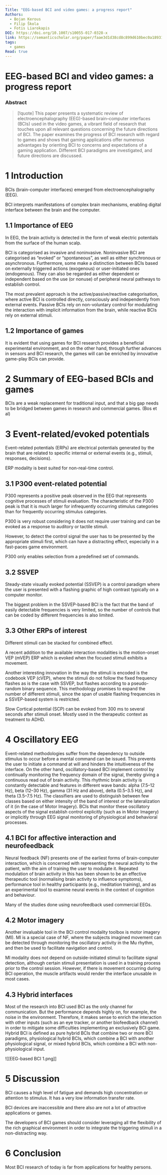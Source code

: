 ```yaml
---
Title: "EEG-based BCI and video games: a progress report"
Authors:
  - Bojan Kerous
  - Filip Škola
  - Fotis Liarokapis
DOI: https://doi.org/10.1007/s10055-017-0328-x
link: https://semanticscholar.org/paper/faae3d1d38cd8c899d610bec0a18931b5da78ab3
tags:
  - games
Read: true
---
```

# EEG-based BCI and video games: a progress report

### Abstract
>[!quote] This paper presents a systematic review of electroencephalography (EEG)-based brain–computer interfaces (BCIs) used in the video games, a vibrant field of research that touches upon all relevant questions concerning the future directions of BCI. The paper examines the progress of BCI research with regard to games and shows that gaming applications offer numerous advantages by orienting BCI to concerns and expectations of a gaming application. Different BCI paradigms are investigated, and future directions are discussed.


# 1 Introduction

BCIs (brain-computer interfaces) emerged from electroencephalography (EEG). 

BCI interprets manifestations of complex brain mechanisms, enabling digital interface between the brain and the computer.

## 1.1 Importance of EEG

In EEG, the brain activity is detected in the form of weak electric potentials from the surface of the human scalp. 

BCI is categorised as invasive and noninvasive. Noninvasive BCI are categorised as “evoked” or “spontaneous”, as well as either synchronous or asynchronous. Furthermore, some make a distinction between BCIs based on externally triggered actions (exogenous) or user-initiated ones (endogenous). They can also be regarded as either dependent or independent based on the use (or nonuse) of peripheral neural pathways to establish control. 

The most prevalent approach is the active/passive/reactive categorisation, where active BCI is controlled directly, consciously and independently from external events. Passive BCIs rely on non-voluntary control for modulating the interaction with implicit information from the brain, while reactive BCIs rely on external stimuli.

## 1.2 Importance of games

It is evident that using games for BCI research provides a beneficial experimental environment, and on the other hand, through further advances in sensors and BCI research, the games will can be enriched by innovative game-play BCIs can provide.

# 2 Summary of EEG-based BCIs and games

BCIs are a weak replacement for traditional input, and that a big gap needs to be bridged between games in research and commercial games. (Bos et al)

# 3 Event-related/evoked potentials

Event-related potentials (ERPs) are electrical potentials generated by the brain that are related to specific internal or external events (e.g., stimuli, responses, decisions).

ERP modality is best suited for non-real-time control.

## 3.1 P300 event-related potential

P300 represents a positive peak observed in the EEG that represents cognitive processes of stimuli evaluation. The characteristic of the P300 peak is that it is much larger for infrequently occurring stimulus categories than for frequently occurring stimulus categories.

P300 is very robust considering it does not require user training and can be evoked as a response to auditory or tactile stimuli.

However, to detect the control signal the user has to be presented by the appropriate stimuli first, which can have a distracting effect, especially in a fast-paces game environment.

P300 only enables selection from a predefined set of commands. 

## 3.2 SSVEP

Steady-state visually evoked potential (SSVEP) is a control paradigm where the user is presented with a flashing graphic of high contrast typically on a computer monitor.

The biggest problem in the SSVEP-based BCI is the fact that the band of easily detectable frequencies is very limited, so the number of controls that can be coded by different frequencies is also limited.

## 3.3 Other ERPs of interest

Different stimuli can be stacked for combined effect. 

A recent addition to the available interaction modalities is the motion-onset VEP (mVEP) ERP which is evoked when the focused stimuli exhibits a movement.

Another interesting innovation in the way the stimuli is encoded is the codebook VEP (cVEP), where the stimuli do not follow the fixed frequency flashes as is the case with SSVEP, but flashes according to a pseudo-random binary sequence. This methodology promises to expand the number of different stimuli, since the span of usable flashing frequencies in a SSVEP-based system is restricted.

Slow Cortical potential (SCP) can be evoked from 300 ms to several seconds after stimuli onset. Mostly used in the therapeutic context as treatment to ADHD.

# 4 Oscillatory EEG

Event-related methodologies suffer from the dependency to outside stimulus to occur before a mental command can be issued. This prevents the user to initiate a command at will and hinders the intuitiveness of the interface. On the other hand, oscillatory-based BCI implement control by continually monitoring the frequency domain of the signal, thereby giving a continuous read out of brain activity. This rhythmic brain activity is constantly detectable and features in different wave bands: alpha (7.5–12 Hz), beta (12–30 Hz), gamma (31 Hz and above), delta (0.5–3.5 Hz), and theta
(3.5–7.5 Hz). The classifiers are used to distinguish between few classes based on either intensity of the band of interest or the lateralization of it (in the case of Motor Imagery). BCIs that monitor these oscillatory aspects of the signal establish control explicitly (such as in Motor Imagery) or implicitly through EEG signal monitoring of physiological and behavioral processes.

## 4.1 BCI for affective interaction and neurofeedback

Neural feedback (NF) presents one of the earliest forms of brain-computer interaction, which is concerned with representing the neural activity to the patient, with the aim of training the user to modulate it. Repeated modulation of brain activity in this has been shown to be an effective therapeutic tool (normalising brain activity to influence symptoms), performance tool in healthy participants (e.g., meditation training), and as an experimental tool to examine neural events in the context of cognition and behaviour. 

Many of the studies done using neurofeedback used commercial EEGs. 

## 4.2 Motor imagery

Another invaluable tool in the BCI control modality toolbox is motor imagery (MI). MI is a special case of NF, where the subjects imagined movement can be detected through monitoring the oscillatory activity in the Mu rhythm, and then be used to facilitate navigation and control.

MI modality does not depend on outside-initiated stimuli to facilitate signal detection, although certain stimuli presentation is used in a training process prior to the control session. However, if there is movement occurring during BCI operation, the muscle artifacts would render the interface unusable in most cases. 

## 4.3 Hybrid interfaces

Most of the research into BCI used BCI as the only channel for communication. But the performance depends highly on, for example, the noise in the environment. Therefore, it makes sense to enrich the interaction with other inputs (such as an eye tracker, or another biofeedback channel) in order to mitigate some difficulties implementing an exclusively BCI game. Hybrid BCI is defined as pure hybrid BCIs that combine two or more BCI paradigms, physiological hybrid BCIs, which combine a BCI with another physiological signal, or mixed hybrid BCIs, which combine a BCI with non-physiological input.

![[EEG-based BCI 1.png]]
# 5 Discussion

BCI causes a high level of fatigue and demands high concentration or attention to stimulus. It has a very low information transfer rate. 

BCI devices are inaccessible and there also are not a lot of attractive applications or games. 

The developers of BCI games should consider leveraging all the flexibility of the rich graphical environment in order to integrate the triggering stimuli in a non-distracting way. 

# 6 Conclusion

Most BCI research of today is far from applications for healthy persons.